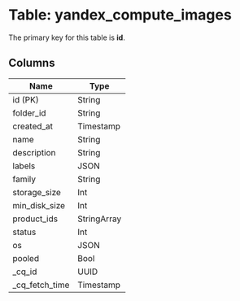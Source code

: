 # Table: yandex_compute_images


The primary key for this table is **id**.


## Columns
| Name          | Type          |
| ------------- | ------------- |
|id (PK)|String|
|folder_id|String|
|created_at|Timestamp|
|name|String|
|description|String|
|labels|JSON|
|family|String|
|storage_size|Int|
|min_disk_size|Int|
|product_ids|StringArray|
|status|Int|
|os|JSON|
|pooled|Bool|
|_cq_id|UUID|
|_cq_fetch_time|Timestamp|